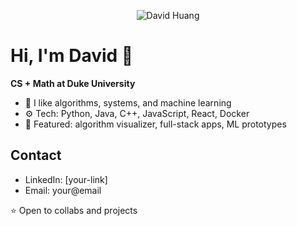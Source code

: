 <p align="center">
  <img src="https://capsule-render.vercel.app/api?text=David%20%40%20Duke&animation=fadeIn&type=waving&color=gradient&height=120" alt="David Huang" />
</p>

# Hi, I'm David 👋

**CS + Math at Duke University**

- 🔭 I like algorithms, systems, and machine learning
- ⚙️ Tech: Python, Java, C++, JavaScript, React, Docker
- 📂 Featured: algorithm visualizer, full-stack apps, ML prototypes

## Contact
- LinkedIn: [your-link]
- Email: your@email

⭐ Open to collabs and projects
